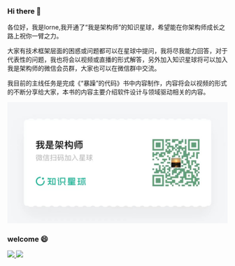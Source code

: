 ### Hi there 👋

各位好，我是lorne,我开通了“我是架构师”的知识星球，希望能在你架构师成长之路上祝你一臂之力。   

大家有技术框架层面的困惑或问题都可以在星球中提问，我将尽我能力回答，对于代表性的问题，我也将会以视频或直播的形式解答，另外加入知识星球将可以加入我是架构师的微信会员群，大家也可以在微信群中交流。  

我目前的主线任务是完成《“暴躁”的代码》书中内容制作，内容将会以视频的形式的不断分享给大家，本书的内容主要介绍软件设计与领域驱动相关的内容。  

![](/imgs/my-knowledge.jpg)


### welcome :smile:

<p align="left">
<a href="https://github.com/xlorne">
  <img height="180em" src="https://github-readme-stats-eight-theta.vercel.app/api/top-langs/?username=xlorne&layout=compact&langs_count=10&theme=buefy"/>
  <img height="180em" src="https://github-readme-stats-eight-theta.vercel.app/api?username=xlorne&show_icons=true&theme=buefy&include_all_commits=true&count_private=true"/>
</a>
</p>
